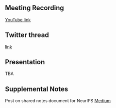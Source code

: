 ## Meeting Recording

[YouTube link](https://www.youtube.com/watch?v=0Eziv6O6WaY&feature=emb_logo)

## Twitter thread

[link](https://twitter.com/Orthogonal_Lab/status/1337831125687922694)

## Presentation

TBA

## Supplemental Notes

Post on shared notes document for NeurIPS [Medium]()
